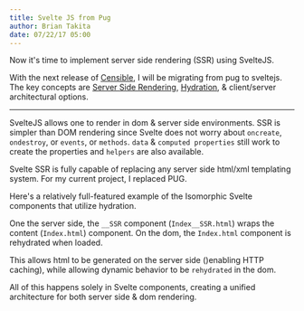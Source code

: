 ```yaml
---
title: Svelte JS from Pug
author: Brian Takita
date: 07/22/17 05:00
---
```

Now it's time to implement server side rendering (SSR) using SvelteJS.

With the next release of <a href="https://censible.co/" target="_blank">Censible</a>, I will be migrating from pug to sveltejs. The key concepts are <a href="https://svelte.technology/guide#server-side-rendering" target="_blank">Server Side Rendering</a>, <a href="https://github.com/sveltejs/svelte/pull/649" target="_blank">Hydration</a>, & client/server architectural options.

<hr class="more"/>

SvelteJS allows one to render in dom & server side environments. SSR is simpler than DOM rendering since Svelte does not worry about `oncreate`, `ondestroy`, or `events`, or `methods`. `data` & `computed properties` still work to create the properties and `helpers` are also available.

Svelte SSR is fully capable of replacing any server side html/xml templating system. For my current project, I replaced PUG.

Here's a relatively full-featured example of the Isomorphic Svelte components that utilize hydration.

One the server side, the `__SSR` component (`Index__SSR.html`) wraps the content (`Index.html`) component. On the dom, the `Index.html` component is rehydrated when loaded.

This allows html to be generated on the server side ()enabling HTTP caching), while allowing dynamic behavior to be `rehydrated` in the dom.

All of this happens solely in Svelte components, creating a unified architecture for both server side & dom rendering.

<script src="https://gist.github.com/btakita/842a1b85836768950a5b79fe484abd19.js"></script>
